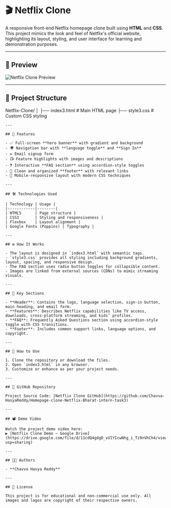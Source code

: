 # 🎬 Netflix Clone

A responsive front-end Netflix homepage clone built using **HTML** and **CSS**. This project mimics the look and feel of Netflix's official website, highlighting its layout, styling, and user interface for learning and demonstration purposes.

---

## 📸 Preview

![Netflix Clone Preview](https://www.okynemedialab.com/wp-content/uploads/2019/11/netflix-background-1024x576.jpg)

---

## 📂 Project Structure

Netflix-Clone/
│
├── index3.html         # Main HTML page
├── style3.css          # Custom CSS styling
```
---

## 🚀 Features

- ✅ Full-screen **hero banner** with gradient and background
- 🌍 Navigation bar with **language toggle** and **Sign In**
- ✉️ Email signup form
- 📺 Feature highlights with images and descriptions
- ❓ Interactive **FAQ section** using accordion-style toggles
- 🦶 Clean and organized **footer** with relevant links
- 📱 Mobile-responsive layout with modern CSS techniques

---

## 🛠️ Technologies Used

| Technology | Usage |
|------------|--------|
| HTML5      | Page structure |
| CSS3       | Styling and responsiveness |
| Flexbox    | Layout alignment |
| Google Fonts (Poppins) | Typography |

---

## ⚙️ How It Works

- The layout is designed in `index3.html` with semantic tags.
- `style3.css` provides all styling including background gradients, layout, spacing, and responsive design.
- The FAQ section uses radio button toggles for collapsible content.
- Images are linked from external sources (CDNs) to mimic streaming visuals.

---

## 📌 Key Sections

- **Header**: Contains the logo, language selection, sign-in button, main heading, and email form.
- **Features**: Describes Netflix capabilities like TV access, downloads, cross-platform streaming, and kids’ profiles.
- **FAQ**: Frequently Asked Questions section using accordion-style toggle with CSS transitions.
- **Footer**: Includes common support links, language options, and copyright.

---

## 📩 How to Use

1. Clone the repository or download the files.
2. Open `index3.html` in any browser.
3. Customize or enhance as per your project needs.

---

## 🔗 GitHub Repository

Project Source Code: [Netflix Clone GitHub](https://github.com/Chavva-HasyaReddy/Homepage-clone-Netflix-Bharat-intern-task3)

---

## 📽️ Demo Video

Watch the project demo video here:  
▶️ [Netflix Clone Demo – Google Drive](https://drive.google.com/file/d/11cdQ4gdgD_vVIYIcwNhg_i_Tz9nVhCh4/view?usp=sharing)

---

## 👨‍💻 Authors

- **Chavva Hasya Reddy**

---

## 📄 License

This project is for educational and non-commercial use only. All images and logos are copyright of their respective owners.
